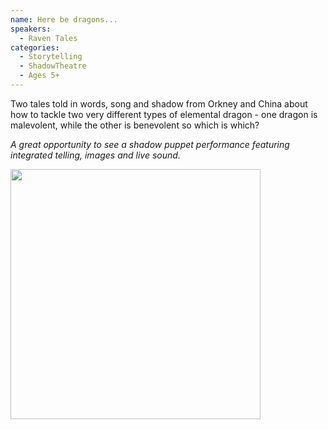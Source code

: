 ```yaml
---
name: Here be dragons...
speakers:
  - Raven Tales
categories:
  - Storytelling
  - ShadowTheatre
  - Ages 5+
---
```


Two tales told in words, song and shadow from Orkney and China about how to tackle two very different types of elemental dragon - one dragon is malevolent, while the other is benevolent so which is which?

*A great opportunity to see a shadow puppet performance featuring integrated telling, images and live sound.*

<img src="../../assets/images/the_dragon.jpg" width=400 />
